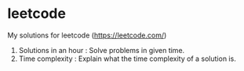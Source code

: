 # leetcode
My solutions for leetcode (https://leetcode.com/)
1) Solutions in an hour : Solve problems in given time.
2) Time complexity : Explain what the time complexity of a solution is. 
